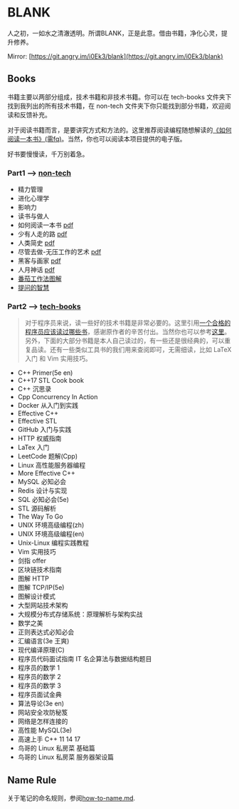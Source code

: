 # BLANK

人之初，一如水之清澈透明。所谓BLANK，正是此意。借由书籍，净化心灵，提升修养。

Mirror: [https://git.angry.im/i0Ek3/blank](https://git.angry.im/i0Ek3/blank)

## Books

书籍主要以两部分组成，技术书籍和非技术书籍。你可以在 tech-books 文件夹下找到我列出的所有技术书籍，在 non-tech 文件夹下你只能找到部分书籍，欢迎阅读和反馈补充。

对于阅读书籍而言，是要讲究方式和方法的。这里推荐阅读编程随想解读的[《如何阅读一本书》(需fq)](https://program-think.blogspot.com/2013/04/how-to-read-book.html)。当然，你也可以阅读本项目提供的电子版。

好书要慢慢读，千万别着急。

### Part1 --> [non-tech](https://github.com/i0Ek3/BLANK/tree/master/non-tech)

* 精力管理
* 进化心理学
* 影响力
* 读书与做人
* 如何阅读一本书 [pdf](https://github.com/i0Ek3/BLANK/blob/master/non-tech/%E5%A6%82%E4%BD%95%E9%98%85%E8%AF%BB%E4%B8%80%E6%9C%AC%E4%B9%A6.pdf)
* 少有人走的路 [pdf](https://github.com/i0Ek3/BLANK/blob/master/non-tech/%E5%B0%91%E6%9C%89%E4%BA%BA%E8%B5%B0%E7%9A%84%E8%B7%AF.pdf?1538367315288)
* 人类简史 [pdf](https://github.com/i0Ek3/BLANK/blob/master/non-tech/%E4%BA%BA%E7%B1%BB%E7%AE%80%E5%8F%B2.pdf)
* 尽管去做-无压工作的艺术 [pdf](https://github.com/i0Ek3/BLANK/blob/master/non-tech/尽管去做—无压工作的艺术.pdf)
* 黑客与画家 [pdf](https://github.com/i0Ek3/BLANK/blob/master/non-tech/黑客与画家.pdf)
* 人月神话 [pdf](https://github.com/i0Ek3/BLANK/blob/master/non-tech/人月神话.pdf)
* [番茄工作法图解](https://www.academia.edu/8290558/_番茄工作法图解.简单易行的时间管理方法_)
* [提问的智慧](https://hacpai.com/article/1536377163156)

### Part2 --> [tech-books](https://github.com/i0Ek3/BLANK/tree/master/tech-books)

> 对于程序员来说，读一些好的技术书籍是非常必要的。这里引用[一个合格的程序员应该读过哪些书](https://www.ezlippi.com/blog/2014/07/qualified-programmer-should-read-what-books.html)，感谢原作者的辛苦付出。当然你也可以参考[这里](http://lucida.me/blog/developer-reading-list/)。另外，下面的大部分书籍是本人自己读过的，有一些还是很经典的，可以重复品读。还有一些类似工具书的我们用来查阅即可，无需细读，比如 LaTeX 入门 和 Vim 实用技巧。

* C++ Primer(5e en)
* C++17 STL Cook book
* C++ 沉思录
* Cpp Concurrency In Action
* Docker 从入门到实践
* Effective C++
* Effective STL
* GitHub 入门与实践
* HTTP 权威指南
* LaTex 入门
* LeetCode 题解(Cpp)
* Linux 高性能服务器编程
* More Effective C++
* MySQL 必知必会
* Redis 设计与实现
* SQL 必知必会(5e)
* STL 源码解析
* The Way To Go
* UNIX 环境高级编程(zh)
* UNIX 环境高级编程(en)
* Unix-Linux 编程实践教程
* Vim 实用技巧
* 剑指 offer
* 区块链技术指南
* 图解 HTTP
* 图解 TCP/IP(5e)
* 图解设计模式
* 大型网站技术架构
* 大规模分布式存储系统：原理解析与架构实战
* 数学之美
* 正则表达式必知必会
* 汇编语言(3e 王爽)
* 现代编译原理(C)
* 程序员代码面试指南 IT 名企算法与数据结构题目
* 程序员的数学 1
* 程序员的数学 2
* 程序员的数学 3
* 程序员面试金典
* 算法导论(3e en)
* 网站安全攻防秘笈
* 网络是怎样连接的
* 高性能 MySQL(3e)
* 高速上手 C++ 11 14 17
* 鸟哥的 Linux 私房菜 基础篇
* 鸟哥的 Linux 私房菜 服务器架设篇


## Name Rule

关于笔记的命名规则，参阅[how-to-name.md](https://github.com/i0Ek3/BLANK/blob/master/how-to-name.md).





